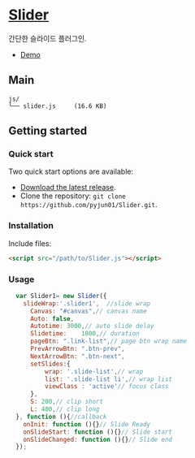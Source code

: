 # [Slider](https://github.com/pyjun01/Slider)

간단한 슬라이드 플러그인.

- [Demo](https://pyjun01.github.io/slider)

## Main

```
js/
└── slider.js     (16.6 KB)
```



## Getting started

### Quick start

Two quick start options are available:

- [Download the latest release](https://github.com/pyjun01/Slider/archive/master.zip).
- Clone the repository: `git clone https://github.com/pyjun01/Slider.git`.


### Installation

Include files:

```html
<script src="/path/to/Slider.js"></script>
```


### Usage

```js
  var Slider1= new Slider({
    slideWrap:'.slider1',  //slide wrap
	  Canvas: "#canvas",// canvas name
	  Auto: false,
	  Autotime: 3000,// auto slide delay
	  Slidetime: 	1000,// duration
	  pageBtn: ".link-list",// page btn wrap name
	  PrevArrowBtn: ".btn-prev",
	  NextArrowBtn: ".btn-next",
	  setSlides:{
		  wrap: '.slide-list',// wrap
		  list: '.slide-list li',// wrap list
		  viewClass : 'active'// focus class
	  },
	  S: 200,// clip short
	  L: 400,// clip long
  }, function (){//callback
    onInit: function (){}// Slide Ready
    onSlideStart: function (){}// Slide start
    onSlideChanged: function (){}// Slide end
  });
```
